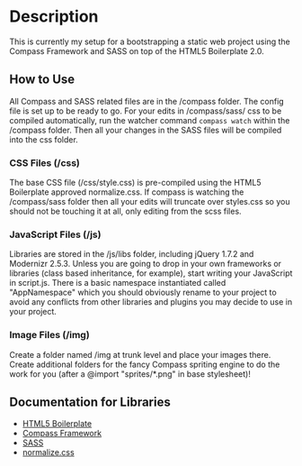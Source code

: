 # Description #
This is currently my setup for a bootstrapping a static web project using the Compass Framework and SASS on top of the HTML5 Boilerplate 2.0.

## How to Use ##
All Compass and SASS related files are in the /compass folder.
The config file is set up to be ready to go. For your edits in /compass/sass/ css to be compiled automatically, run the watcher command `compass watch` within the /compass folder. Then all your changes in the SASS files will be compiled into the css folder.

### CSS Files (/css) ###
The base CSS file (/css/style.css) is pre-compiled using the HTML5 Boilerplate approved normalize.css. If compass is watching the /compass/sass folder then all your edits will truncate over styles.css so you should not be touching it at all, only editing from the scss files.

### JavaScript Files (/js) ###
Libraries are stored in the /js/libs folder, including jQuery 1.7.2 and Modernizr 2.5.3. 
Unless you are going to drop in your own frameworks or libraries (class based inheritance, for example), start writing your JavaScript in script.js. There is a basic namespace instantiated called "AppNamespace" which you should obviously rename to your project to avoid any conflicts from other libraries and plugins you may decide to use in your project.

### Image Files (/img) ###
Create a folder named /img at trunk level and place your images there. Create additional folders for the fancy Compass spriting engine to do the work for you (after a @import "sprites/*.png" in base stylesheet)!

## Documentation for Libraries ##
* <a href="http://html5boilerplate.com/">HTML5 Boilerplate</a>
* <a href="http://compass-style.org/">Compass Framework</a>
* <a href="http://sass-lang.com/">SASS</a>
* <a href="http://necolas.github.com/normalize.css/">normalize.css</a>
